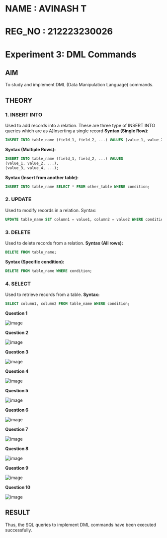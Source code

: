 # NAME : AVINASH T
# REG_NO : 212223230026
# Experiment 3: DML Commands

## AIM
To study and implement DML (Data Manipulation Language) commands.

## THEORY

### 1. INSERT INTO
Used to add records into a relation.
These are three type of INSERT INTO queries which are as
A)Inserting a single record
**Syntax (Single Row):**
```sql
INSERT INTO table_name (field_1, field_2, ...) VALUES (value_1, value_2, ...);
```
**Syntax (Multiple Rows):**
```sql
INSERT INTO table_name (field_1, field_2, ...) VALUES
(value_1, value_2, ...),
(value_3, value_4, ...);
```
**Syntax (Insert from another table):**
```sql
INSERT INTO table_name SELECT * FROM other_table WHERE condition;
```
### 2. UPDATE
Used to modify records in a relation.
Syntax:
```sql
UPDATE table_name SET column1 = value1, column2 = value2 WHERE condition;
```
### 3. DELETE
Used to delete records from a relation.
**Syntax (All rows):**
```sql
DELETE FROM table_name;
```
**Syntax (Specific condition):**
```sql
DELETE FROM table_name WHERE condition;
```
### 4. SELECT
Used to retrieve records from a table.
**Syntax:**
```sql
SELECT column1, column2 FROM table_name WHERE condition;
```
**Question 1**


![image](https://github.com/user-attachments/assets/1179a4e6-ae77-4fee-ada4-c045cf04efe8)

**Question 2**

![image](https://github.com/user-attachments/assets/91415b69-c551-4fc5-980c-fbdccbf02bd7)


**Question 3**

![image](https://github.com/user-attachments/assets/ebb9ad41-3467-4415-b7e1-ed45b5ab37cc)

**Question 4**

![image](https://github.com/user-attachments/assets/7755eb68-0256-44b6-9e23-d1924cd2ceb8)


**Question 5**

![image](https://github.com/user-attachments/assets/947cc35a-bc21-4555-999a-e2abe107fd88)


**Question 6**

![image](https://github.com/user-attachments/assets/8d9e4979-7977-478b-a3e6-1f9c569d9a84)

**Question 7**

![image](https://github.com/user-attachments/assets/70fb3294-6439-4d7b-9e6a-d91d7d91d568)

**Question 8**

![image](https://github.com/user-attachments/assets/77f46725-3a5e-4e81-9e3c-e6749ff9f88a)

**Question 9**

![image](https://github.com/user-attachments/assets/9e3feffb-47c8-4df4-9bba-20084618afac)


**Question 10**

![image](https://github.com/user-attachments/assets/5091c6b4-1b88-4292-8693-66fd34f81e24)

## RESULT
Thus, the SQL queries to implement DML commands have been executed successfully.
